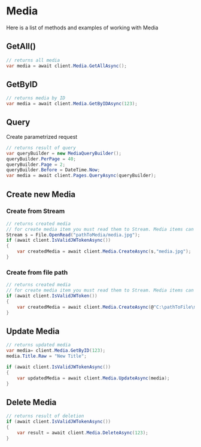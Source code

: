 # Media

Here is a list of methods and examples of working with Media

## GetAll()

```C#
// returns all media
var media = await client.Media.GetAllAsync();
```

## GetByID

```C#
// returns media by ID
var media = await client.Media.GetByIDAsync(123);
```

## Query
Create parametrized request
```C#
// returns result of query
var queryBuilder = new MediaQueryBuilder();
queryBuilder.PerPage = 40;
queryBuilder.Page = 2;
queryBuilder.Before = DateTime.Now;
var media = await client.Pages.QueryAsync(queryBuilder);
```

## Create new Media
### Create from Stream

```C#
// returns created media
// for create media item you must read them to Stream. Media items can be audio, video, image, pdf ot any othe type supported by wordpress
Stream s = File.OpenRead("pathToMedia/media.jpg");
if (await client.IsValidJWTokenAsync())
{
    var createdMedia = await client.Media.CreateAsync(s,"media.jpg");
}
```
### Create from file path

```C#
// returns created media
// for create media item you must read them to Stream. Media items can be audio, video, image, pdf ot any othe type supported by wordpress
if (await client.IsValidJWToken())
{
    var createdMedia = await client.Media.CreateAsync(@"C:\pathToFile\media.jpg","media.jpg");
}
```

## Update Media

```C#
// returns updated media
var media= client.Media.GetByID(123);
media.Title.Raw = "New Title";

if (await client.IsValidJWTokenAsync())
{
    var updatedMedia = await client.Media.UpdateAsync(media);
}
```

## Delete Media

```C#
// returns result of deletion
if (await client.IsValidJWTokenAsync())
{
    var result = await client.Media.DeleteAsync(123);
}
```